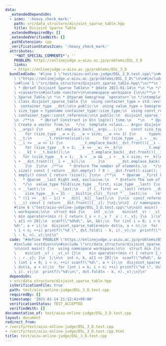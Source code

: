 ```yaml
---
data:
  _extendedDependsOn:
  - icon: ':heavy_check_mark:'
    path: src/data_structure/disjoint_sparse_table.hpp
    title: Disjoint Sparse Table
  _extendedRequiredBy: []
  _extendedVerifiedWith: []
  _pathExtension: cpp
  _verificationStatusIcon: ':heavy_check_mark:'
  attributes:
    '*NOT_SPECIAL_COMMENTS*': ''
    PROBLEM: https://onlinejudge.u-aizu.ac.jp/problems/DSL_3_D
    links:
    - https://onlinejudge.u-aizu.ac.jp/problems/DSL_3_D
  bundledCode: "#line 1 \"test/aizu-online-judge/DSL_3_D.test.cpp\"\n#define PROBLEM\
    \ \"https://onlinejudge.u-aizu.ac.jp/problems/DSL_3_D\"\n\n#include <cstdio>\n\
    \n#line 1 \"src/data_structure/disjoint_sparse_table.hpp\"\n/**\n * @file disjoint_sparse_table.hpp\n\
    \ * @brief Disjoint Sparse Table\n * @date 2021-01-14\n *\n *\n */\n\n#include\
    \ <cassert>\n#include <vector>\n\nnamespace workspace {\n\n/**\n * @brief Disjoint\
    \ Sparse Table.\n *\n * @tparam Semigroup `operator+`\n */\ntemplate <class Semigroup>\
    \ class disjoint_sparse_table {\n  using container_type = std::vector<std::vector<Semigroup>>;\n\
    \  container_type __dst;\n\n public:\n  using value_type = Semigroup;\n  using\
    \ size_type = typename container_type::size_type;\n  using const_reference = typename\
    \ container_type::const_reference;\n\n public:\n  disjoint_sparse_table() = default;\n\
    \n  /**\n   * @brief Construct in O(n log(n)) time.\n   *\n   * @param __args\
    \ Create a vector from.\n   */\n  template <class... Args> disjoint_sparse_table(Args...\
    \ __args) {\n    __dst.emplace_back(__args...);\n    const size_type size = __dst.front().size();\n\
    \    for (size_type __w = 2; __w < size; __w <<= 1) {\n      typename container_type::value_type\
    \ __t;\n      __t.reserve(size);\n      for (size_type __i = __w; __i < size;\
    \ __i += __w << 1) {\n        __t.emplace_back(__dst.front()[__i - 1]);\n    \
    \    for (size_type __k = 2; __k <= __w; ++__k)\n          __t.emplace_back(__dst.front()[__i\
    \ - __k] + __t.back());\n        __t.emplace_back(__dst.front()[__i]);\n     \
    \   for (size_type __k = 1; __k < __w && __i + __k < size; ++__k)\n          __t.emplace_back(__t.back()\
    \ + __dst.front()[__i + __k]);\n      }\n      __dst.emplace_back(::std::move(__t));\n\
    \    }\n  }\n\n  /**\n   * @return The number of elements.\n   */\n  size_type\
    \ size() const { return __dst.empty() ? 0 : __dst.front().size(); }\n\n  bool\
    \ empty() const { return !size(); }\n\n  /**\n   * @param __first Left end, inclusive.\n\
    \   * @param __last Right end, exclusive.\n   * @return The sum of given range.\n\
    \   */\n  value_type fold(size_type __first, size_type __last) {\n    assert(__first\
    \ < __last);\n    --__last;\n    if (__first == __last) return __dst.front()[__first];\n\
    \    size_type __b = 31 - __builtin_clz(__first ^ __last);\n    return __dst[__b][__first\
    \ ^ ((1 << __b) - 1)] + __dst[__b][__last];\n  }\n\n  const_reference operator[](size_type\
    \ __i) const { return __dst.front()[__i]; }\n};\n\n}  // namespace workspace\n\
    #line 6 \"test/aizu-online-judge/DSL_3_D.test.cpp\"\n\nint main() {\n  using namespace\
    \ workspace;\n\n  struct min {\n    int _v;\n    min(int _v) : _v(_v) {}\n   \
    \ min operator+(min r) { return {_v < r._v ? _v : r._v}; }\n  };\n\n  int n, k,\
    \ a[1 << 20];\n  scanf(\"%d%d\", &n, &k);\n  for (int i = 0; i < n; ++i) scanf(\"\
    %d\", a + i);\n  disjoint_sparse_table<min> dst(a, a + n);\n  for (int i = k;\
    \ i < n; ++i) printf(\"%d \", dst.fold(i - k, i)._v);\n  printf(\"%d\\n\", dst.fold(n\
    \ - k, n)._v);\n}\n"
  code: "#define PROBLEM \"https://onlinejudge.u-aizu.ac.jp/problems/DSL_3_D\"\n\n\
    #include <cstdio>\n\n#include \"src/data_structure/disjoint_sparse_table.hpp\"\
    \n\nint main() {\n  using namespace workspace;\n\n  struct min {\n    int _v;\n\
    \    min(int _v) : _v(_v) {}\n    min operator+(min r) { return {_v < r._v ? _v\
    \ : r._v}; }\n  };\n\n  int n, k, a[1 << 20];\n  scanf(\"%d%d\", &n, &k);\n  for\
    \ (int i = 0; i < n; ++i) scanf(\"%d\", a + i);\n  disjoint_sparse_table<min>\
    \ dst(a, a + n);\n  for (int i = k; i < n; ++i) printf(\"%d \", dst.fold(i - k,\
    \ i)._v);\n  printf(\"%d\\n\", dst.fold(n - k, n)._v);\n}\n"
  dependsOn:
  - src/data_structure/disjoint_sparse_table.hpp
  isVerificationFile: true
  path: test/aizu-online-judge/DSL_3_D.test.cpp
  requiredBy: []
  timestamp: '2021-01-14 21:12:41+09:00'
  verificationStatus: TEST_ACCEPTED
  verifiedWith: []
documentation_of: test/aizu-online-judge/DSL_3_D.test.cpp
layout: document
redirect_from:
- /verify/test/aizu-online-judge/DSL_3_D.test.cpp
- /verify/test/aizu-online-judge/DSL_3_D.test.cpp.html
title: test/aizu-online-judge/DSL_3_D.test.cpp
---
```


